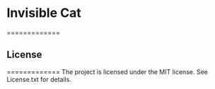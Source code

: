 # Invisible Cat #
=============

## License ##
=============
The project is licensed under the MIT license. 
See License.txt for details.